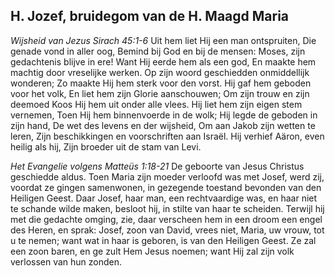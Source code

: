 ## H. Jozef, bruidegom van de H. Maagd Maria

*Wijsheid van Jezus Sirach 45:1-6*
Uit hem liet Hij een man ontspruiten, Die genade vond in aller oog, Bemind bij God en bij de mensen: Moses, zijn gedachtenis blijve in ere! Want Hij eerde hem als een god, En maakte hem machtig door vreselijke werken. Op zijn woord geschiedden onmiddellijk wonderen; Zo maakte Hij hem sterk voor den vorst. Hij gaf hem geboden voor het volk, En liet hem zijn Glorie aanschouwen; Om zijn trouw en zijn deemoed Koos Hij hem uit onder alle vlees. Hij liet hem zijn eigen stem vernemen, Toen Hij hem binnenvoerde in de wolk; Hij legde de geboden in zijn hand, De wet des levens en der wijsheid, Om aan Jakob zijn wetten te leren, Zijn beschikkingen en voorschriften aan Israël. Hij verhief Aäron, even heilig als hij, Zijn broeder uit de stam van Levi. 

*Het Evangelie volgens Matteüs 1:18-21*
De geboorte van Jesus Christus geschiedde aldus. Toen Maria zijn moeder verloofd was met Josef, werd zij, voordat ze gingen samenwonen, in gezegende toestand bevonden van den Heiligen Geest. Daar Josef, haar man, een rechtvaardige was, en haar niet te schande wilde maken, besloot hij, in stilte van haar te scheiden. Terwijl hij met die gedachte omging, zie, daar verscheen hem in een droom een engel des Heren, en sprak: Josef, zoon van David, vrees niet, Maria, uw vrouw, tot u te nemen; want wat in haar is geboren, is van den Heiligen Geest. Ze zal een zoon baren, en ge zult Hem Jesus noemen; want Hij zal zijn volk verlossen van hun zonden. 

